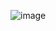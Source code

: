 ![image](https://github.com/JaimeVillalbaO/TinderBot-Intermediate-Day-50/assets/152451848/d5d4283a-93a3-466e-af70-5bf47d4f9a51)
